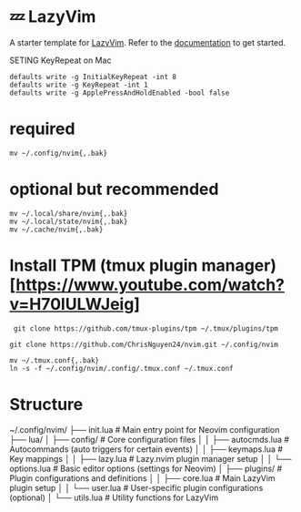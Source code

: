 # 💤 LazyVim

A starter template for [LazyVim](https://github.com/LazyVim/LazyVim).
Refer to the [documentation](https://lazyvim.github.io/installation) to get started.

SETING KeyRepeat on Mac
```
defaults write -g InitialKeyRepeat -int 8
defaults write -g KeyRepeat -int 1
defaults write -g ApplePressAndHoldEnabled -bool false
```

# required
```
mv ~/.config/nvim{,.bak}
```

# optional but recommended
```
mv ~/.local/share/nvim{,.bak}
mv ~/.local/state/nvim{,.bak}
mv ~/.cache/nvim{,.bak}
```

# Install TPM (tmux plugin manager) [https://www.youtube.com/watch?v=H70lULWJeig]

`
git clone https://github.com/tmux-plugins/tpm ~/.tmux/plugins/tpm`


```
git clone https://github.com/ChrisNguyen24/nvim.git ~/.config/nvim

mv ~/.tmux.conf{,.bak}
ln -s -f ~/.config/nvim/.config/.tmux.conf ~/.tmux.conf

```
# Structure

~/.config/nvim/
├── init.lua          # Main entry point for Neovim configuration
├── lua/
│   ├── config/       # Core configuration files
│   │   ├── autocmds.lua  # Autocommands (auto triggers for certain events)
│   │   ├── keymaps.lua   # Key mappings
│   │   ├── lazy.lua      # Lazy.nvim plugin manager setup
│   │   └── options.lua   # Basic editor options (settings for Neovim)
│   ├── plugins/      # Plugin configurations and definitions
│   │   ├── core.lua       # Main LazyVim plugin setup
│   │   └── user.lua       # User-specific plugin configurations (optional)
│   └── utils.lua     # Utility functions for LazyVim



